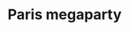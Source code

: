 ---
title: "Paris megaparty"
address: "15 rue de la rue"
postalCode : "75008"
city: "Paris"
label: "Hotel de Ville Paris 7ème"
when: "2019-03-04T14:15:59-06:00"
description: "Best party"
photos: ""
important: false
association: "paris-organisation"
---